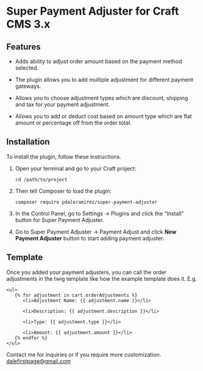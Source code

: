 # Super Payment Adjuster for Craft CMS 3.x

## Features
- Adds ability to adjust order amount based on the payment method selected.


- The plugin allows you to add multiple adjustment for different payment gateways. 
  

- Allows you to choose adjustment types which are discount, shipping and tax for your payment adjustment.
  

- Allows you to add or deduct cost based on amount type which are flat amount or percentage off from the order total.


## Installation

To install the plugin, follow these instructions.

1. Open your terminal and go to your Craft project:

       cd /path/to/project  

2. Then tell Composer to load the plugin:

       composer require pdaleramirez/super-payment-adjuster  

3. In the Control Panel, go to Settings -> Plugins and click the “Install” button for Super Payment Adjuster.
4. Go to Super Payment Adjuster -> Payment Adjust  and click **New Payment Adjuster** button  to start adding payment adjuster.

## Template

Once you added your payment adjusters, you can call the order adjustments in the twig template 
like how the example template does it.
E.g.
```
<ul>
   {% for adjustment in cart.orderAdjustments %}   
      <li>Adjustment Name: {{ adjustment.name }}</li>
      
      <li>Description: {{ adjustment.description }}</li>
      
      <li>Type: {{ adjustment.type }}</li>
      
      <li>Amount: {{ adjustment.amount }}</li> 
   {% endfor %}
</ul>
```

Contact me for inquiries or if you require more customization. <dalefirstpage@gmail.com>
